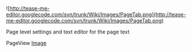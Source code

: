 ![http://tease-me-editor.googlecode.com/svn/trunk/Wiki/Images/PageTab.png](http://tease-me-editor.googlecode.com/svn/trunk/Wiki/Images/PageTab.png)

Page level settings and text editor for the page text

PageView [Image](http://code.google.com/p/tease-me-editor/wiki/Image)